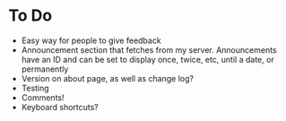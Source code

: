 # To Do

- Easy way for people to give feedback
- Announcement section that fetches from my server. Announcements have an ID and can be set to display once, twice, etc, until a date, or permanently
- Version on about page, as well as change log?
- Testing
- Comments!
- Keyboard shortcuts?
